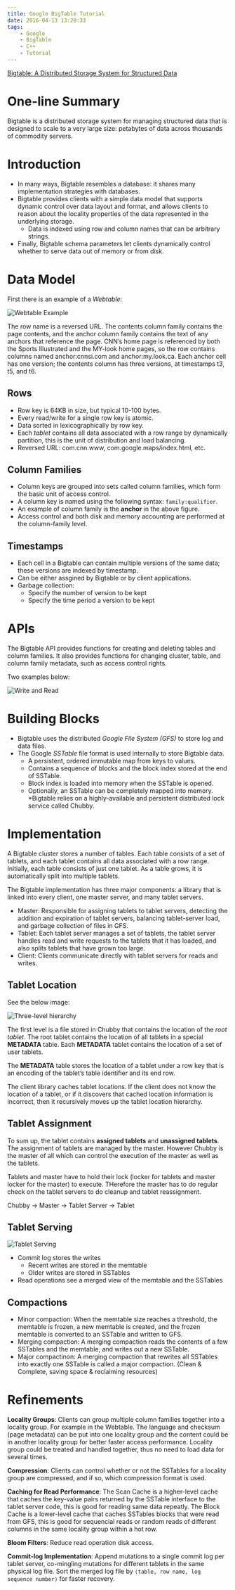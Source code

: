 ```yaml
---
title: Google BigTable Tutorial
date: 2016-04-13 13:20:33
tags:
    - Google
    - BigTable
    - C++
    - Tutorial
---
```


[Bigtable: A Distributed Storage System for Structured Data](http://static.googleusercontent.com/media/research.google.com/en//archive/bigtable-osdi06.pdf)

# One-line Summary

Bigtable is a distributed storage system for managing structured data that is designed to scale to a very large size: petabytes of data across thousands of commodity servers.

<!--more-->

# Introduction

* In many ways, Bigtable resembles a database: it shares many implementation strategies with databases.
* Bigtable provides clients with a simple data model that supports dynamic control over data layout and format, and allows clients to reason about the locality properties of the data represented in the underlying storage.
  * Data is indexed using row and column names that can be arbitrary strings.
* Finally, Bigtable schema parameters let clients dynamically control whether to serve data out of memory or from disk.

# Data Model

First there is an example of a _Webtable_:

![Webtable Example](https://www.usenix.org/legacy/events/osdi06/tech/chang/chang_html/img5.png) 

The row name is a reversed URL. The contents column family contains the page contents, and the anchor column family contains the text of any anchors that reference the page. CNN’s home page is referenced by both the Sports Illustrated and the MY-look home pages, so the row contains columns named anchor:cnnsi.com and anchor:my.look.ca. Each anchor cell has one version; the contents column has three versions, at timestamps t3, t5, and t6.

## Rows

* Row key is 64KB in size, but typical 10-100 bytes.
* Every read/write for a single row key is atomic.
* Data sorted in lexicographically by row key.
* Each _tablet_ contains all data associated with a row range by dynamically partition, this is the unit of distribution and load balancing.
* Reversed URL: com.cnn.www, com.google.maps/index.html, etc.

## Column Families

* Column keys are grouped into sets called column families, which form the basic unit of access control.
* A column key is named using the following syntax: `family:qualifier`.
* An example of column family is the **anchor** in the above figure.
* Access control and both disk and memory accounting are performed at the column-family level.

## Timestamps

* Each cell in a Bigtable can contain multiple versions of the same data; these versions are indexed by timestamp.
* Can be either assgined by Bigtable or by client applications.
* Garbage collection:
  * Specify the number of version to be kept
  * Specify the time period a version to be kept
  
# APIs

The Bigtable API provides functions for creating and deleting tables and column families. It also provides functions for changing cluster, table, and column family metadata, such as access control rights.

Two examples below:

![Write and Read](http://image.slidesharecdn.com/iraklispsaroudakis-key-valuestores-120306055234-phpapp01/95/bigtable-and-dynamo-8-728.jpg?cb=1331014359)

# Building Blocks

* Bigtable uses the distributed _Google File System (GFS)_ to store log and data files.
* The Google _SSTable_ file format is used internally to store Bigtable data.
  * A persistent, ordered immutable map from keys to values.
  * Contains a sequence of blocks and the block index stored at the end of SSTable.
  * Block index is loaded into memory when the SSTable is opened.
  * Optionally, an SSTable can be completely mapped into memory.
*Bigtable relies on a highly-available and persistent distributed lock service called Chubby.

# Implementation ##

A Bigtable cluster stores a number of tables. Each table consists of a set of tablets, and each tablet contains all data associated with a row range. Initially, each table consists of just one tablet. As a table grows, it is automatically split into multiple tablets.

The Bigtable implementation has three major components: a library that is linked into every client, one master server, and many tablet servers.

* Master: Responsible for assigning tablets to tablet servers, detecting the addition and expiration of tablet servers, balancing tablet-server load, and garbage collection of files in GFS.
* Tablet: Each tablet server manages a set of tablets, the tablet server handles read and write requests to the tablets that it has loaded, and also splits tablets that have grown too large.
* Client: Clients communicate directly with tablet servers for reads and writes.

## Tablet Location ###

See the below image:

![Three-level hierarchy](http://zhangjunhd.github.io/assets/2013-03-10-bigtable/2.png) 

The first level is a file stored in Chubby that contains the location of the _root tablet_. The root tablet contains the location of all tablets in a special **METADATA** table. Each **METADATA** tablet contains the location of a set of user tablets.

The **METADATA** table stores the location of a tablet under a row key that is an encoding of the tablet’s table identifier and its end row.

The client library caches tablet locations. If the client does not know the location of a tablet, or if it discovers that cached location information is incorrect, then it recursively moves up the tablet location hierarchy.

## Tablet Assignment ###

To sum up, the tablet contains **assigned tablets** and **unassigned tablets**. The assignment of tablets are managed by the master. However Chubby is the master of all which can control the execution of the master as well as the tablets. 

Tablets and master have to hold their lock (locker for tablets and master locker for the master) to execute. THerefore the master has to do regular check on the tablet servers to do cleanup and tablet reassignment.

Chubby -> Master -> Tablet Server -> Tablet

## Tablet Serving ###

![Tablet Serving](http://zhangjunhd.github.io/assets/2013-03-10-bigtable/3.png) 

* Commit log stores the writes
  * Recent writes are stored in the memtable
  * Older writes are stored in SSTables
* Read operations see a merged view of the memtable and the SSTables

## Compactions ###

* Minor compaction: When the memtable size reaches a threshold, the memtable is frozen, a new memtable is created, and the frozen memtable is converted to an SSTable and written to GFS.
* Merging compaction: A merging compaction reads the contents of a few SSTables and the memtable, and writes out a new SSTable.
* Major compactinon: A merging compaction that rewrites all SSTables into exactly one SSTable is called a major compaction. (Clean & Complete, saving space & reclaiming resources)

# Refinements ##

**Locality Groups**: Clients can group multiple column families together into a locality group. For example in the Webtable. The language and checksum (page metadata) can be put into one locality group and the content could be in another locality group for better faster access performance. Locality group could be treated and handled together, thus no need to load data for several times.

**Compression**: Clients can control whether or not the SSTables for a locality group are compressed, and if so, which compression format is used.

**Caching for Read Performance**: The Scan Cache is a higher-level cache that caches the key-value pairs returned by the SSTable interface to the tablet server code, this is good for reading same data repeatly. The Block Cache is a lower-level cache that caches SSTables blocks that were read from GFS, this is good for sequencial reads or random reads of different columns in the same locality group within a hot row.

**Bloom Filters**: Reduce read operation disk access.

**Commit-log Implementation**: Append mutations to a single commit log per tablet server, co-mingling mutations for different tablets in the same physical log file. Sort the merged log file by `⟨table, row name, log sequence number⟩` for faster recovery.
